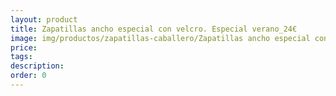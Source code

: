 ```yaml
---
layout: product
title: Zapatillas ancho especial con velcro. Especial verano_24€
image: img/productos/zapatillas-caballero/Zapatillas ancho especial con velcro. Especial verano_24€.webp
price: 
tags: 
description: 
order: 0
---
```

